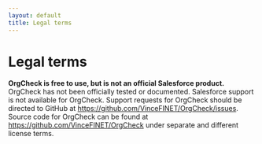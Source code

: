 ```yaml
---
layout: default
title: Legal terms
---
```


# Legal terms

**OrgCheck is free to use, but is not an official Salesforce product.** OrgCheck has not been officially tested or documented. Salesforce support is not available for OrgCheck. Support requests for OrgCheck should be directed to GitHub at <a href="https://github.com/VinceFINET/OrgCheck/issues" target="_blank">https://github.com/VinceFINET/OrgCheck/issues</a>. Source code for OrgCheck can be found at <a href="https://github.com/VinceFINET/OrgCheck" target="_blank">https://github.com/VinceFINET/OrgCheck</a> under separate and different license terms.
